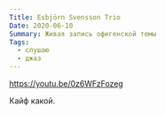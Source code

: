 ```yaml
---
Title: Esbjörn Svensson Trio
Date: 2020-06-10
Summary: Живая запись офигенской темы
Tags:
  - слушаю
  - джаз
---
```


https://youtu.be/0z6WFzFozeg

Кайф какой.
